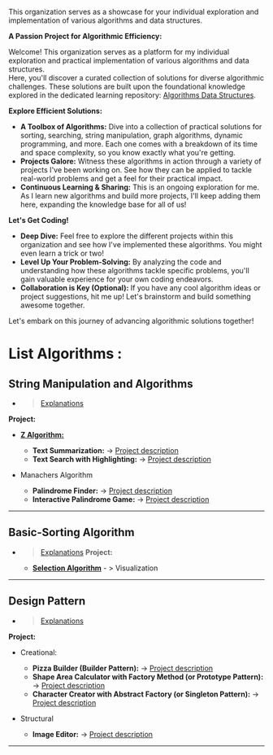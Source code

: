 This organization serves as a showcase for your individual exploration and implementation of various algorithms and data structures.  

**A Passion Project for Algorithmic Efficiency:**

Welcome! This organization serves as a platform for my individual exploration and practical implementation of various algorithms and data structures.  
Here, you'll discover a curated collection of solutions for diverse algorithmic challenges. These solutions are built upon the foundational knowledge explored in the dedicated learning repository: [Algorithms Data Structures](https://github.com/m-mdy-m/algorithms-data-structures).

**Explore Efficient Solutions:**

* **A Toolbox of Algorithms:** Dive into a collection of practical solutions for sorting, searching, string manipulation, graph algorithms, dynamic programming, and more.  Each one comes with a breakdown of its time and space complexity, so you know exactly what you're getting.  
* **Projects Galore:** Witness these algorithms in action through a variety of projects I've been working on.  See how they can be applied to tackle real-world problems and get a feel for their practical impact.  
* **Continuous Learning & Sharing:** This is an ongoing exploration for me. As I learn new algorithms and build more projects, I'll keep adding them here, expanding the knowledge base for all of us!  

**Let's Get Coding!**

* **Deep Dive:** Feel free to explore the different projects within this organization and see how I've implemented these algorithms.  You might even learn a trick or two!  
* **Level Up Your Problem-Solving:** By analyzing the code and understanding how these algorithms tackle specific problems, you'll gain valuable experience for your own coding endeavors.  
* **Collaboration is Key (Optional):**  If you have any cool algorithm ideas or project suggestions, hit me up!  Let's brainstorm and build something awesome together.  

Let's embark on this journey of advancing algorithmic solutions together!

# List Algorithms : 

## String Manipulation and Algorithms
  - > [Explanations](https://github.com/m-mdy-m/algorithms-data-structures/tree/main/5.String-Manipulation-And-Algorithms)

 **Project:**
   * [**Z Algorithm:**](https://github.com/Algorithmic-Solutions/Z-Algorithm)
     - **Text Summarization:** -> [Project description](https://github.com/Algorithmic-Solutions/Z-Algorithm/tree/main/Text%20Summarization)
     - **Text Search with Highlighting:** -> [Project description](https://github.com/Algorithmic-Solutions/Z-Algorithm/tree/main/Text%20Search%20with%20Highlighting)
     
   * Manachers Algorithm
     - **Palindrome Finder:** -> [Project description](#)
     - **Interactive Palindrome Game:** -> [Project description](#)
---
## Basic-Sorting Algorithm
  - > [Explanations](https://github.com/m-mdy-m/algorithms-data-structures/tree/main/6.Basic-Sorting)
  **Project:**

    * [**Selection Algorithm**](https://github.com/Algorithmic-Solutions/Selection-Algorithm) - > Visualization
---

## Design Pattern
  - > [Explanations](https://github.com/m-mdy-m/algorithms-data-structures/tree/main/16.Software-Design-Patterns)

 **Project:**
   * Creational:
     - **Pizza Builder (Builder Pattern):** -> [Project description](#)
     - **Shape Area Calculator with Factory Method (or Prototype Pattern):** -> [Project description](#)
     - **Character Creator with Abstract Factory (or Singleton Pattern):** -> [Project description](#)
     
   * Structural
     - **Image Editor:** -> [Project description]()

---






